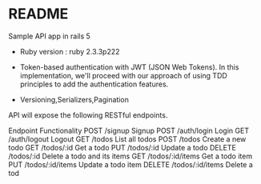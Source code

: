 # README

Sample API app in rails 5


* Ruby version : ruby 2.3.3p222


* Token-based authentication with JWT (JSON Web Tokens). In this implementation, we'll proceed with our approach of using TDD principles to add the authentication features.

* Versioning,Serializers,Pagination

API will expose the following RESTful endpoints.

Endpoint	Functionality
POST /signup	Signup
POST /auth/login	Login
GET /auth/logout	Logout
GET /todos	List all todos
POST /todos	Create a new todo
GET /todos/:id	Get a todo
PUT /todos/:id	Update a todo
DELETE /todos/:id	Delete a todo and its items
GET /todos/:id/items	Get a todo item
PUT /todos/:id/items	Update a todo item
DELETE /todos/:id/items	Delete a tod
